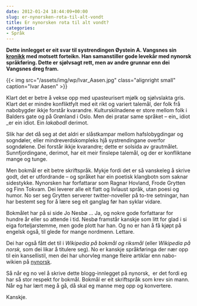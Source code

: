 ```yaml
---
date: 2012-01-24 18:44:09+00:00
slug: er-nynorsken-rota-til-alt-vondt
title: Er nynorsken rota til alt vondt?
categories:
- Språk
---
```


**Dette innlegget er eit svar til systrendingen Øystein A. Vangsnes sin [kronikk](http://www.forskning.no/blog/vangsnes/303273) med motsett forteikn. Han samanstiller gode levekår med nynorsk språkføring. Dette er sjølvsagt rett, men av andre grunnar enn dei Vangsnes dreg fram.**

{{< img src="/assets/img/wp/Ivar_Aasen.jpg" class="alignright small" caption="Ivar Aasen" >}}

<!--more-->

Klart det er betre å vekse opp med upasteurisert mjølk og sjølvslakta gris. Klart det er mindre konfliktfylt med eit rikt og variert talemål, der folk frå nabobygder ikkje forstår kvarandre. Kulturskilnadene er store mellom folk i Balders gate og på Grønland i Oslo. Men dei pratar same språket – ein_ idiot _er ein idiot. Ein _lakabodl_ derimot.

Slik har det då seg at det aldri er slåstkampar mellom hafslobygdingar og sogndøler, eller mindreverdskompleks hjå systrendingane overfor sogndølene. Dei forstår ikkje kvarandre; dette er solsida av grautmålet. Sunnfjordingane, derimot, har eit meir finslepe talemål, og der er konfliktane mange og tunge.

Men bokmål er eit betre skriftspråk. Mykje fordi det er så vanskeleg å skrive godt, det er utfordrande – og språket har ein poetisk klangbotn som saknar sidestykke. Nynorsken har forfattarar som Ragnar Hovland, Frode Grytten og Finn Tokvam. Dei leverer alle eit flatt og livlaust språk, utan poesi og humor. No ser seg Grytten serverer twitter-noveller på to-tre setningar, han har bestemt seg for å lære seg eit ganglag før han syklar vidare.

Bokmålet har på si side Jo Nesbø … Ja, og nokre gode forfattarar for hundre år eller so attende i tid. Nesbø framstår kanskje som litt for glad i si eiga forteljarstemme, men gode plott har han. Og no er han å få kjøpt på engelsk også, til glede for mange nordmenn. Lettare.

Dei har også fått det til i _Wikipedia på bokmål og riksmål_ (eller _Wikipedia på norsk,_ som dei likar å titulere seg). No er kanskje språkføringa der nær opp til ein kansellistil, men dei har uhorvleg mange fleire artiklar enn nabo-wikien på [nynorsk](http://nn.wikipedia.org/wiki/Hovudside).

Så når eg no vel å skrive dette blogg-innlegget på nynorsk,  er det fordi eg har så stor respekt for bokmål. Bokmål er eit skriftspråk som krev sin mann. Når eg har lært meg å gå, då skal eg manne meg opp og konvertere.

Kanskje.
